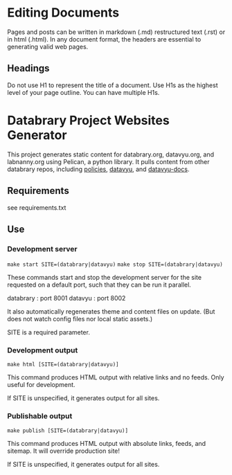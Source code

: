 # Editing Documents

Pages and posts can be written in markdown (.md) restructured text (.rst) or in html (.html). In any document format, the headers are essential to generating valid web pages.

## Headings

Do not use H1 to represent the title of a document. Use H1s as the highest level of your page outline. You can have multiple H1s. 

# Databrary Project Websites Generator

This project generates static content for databrary.org, datavyu.org, and labnanny.org using Pelican, a python library. It pulls content from other databrary repos, including [policies](https://github.com/databrary/policies), [datavyu](https://github.com/databrary/datavyu), and [datavyu-docs](https://github.com/databrary/datavyu-docs).

## Requirements

see requirements.txt

## Use

### Development server

`make start SITE=(databrary|datavyu)`
`make stop SITE=(databrary|datavyu)`

These commands start and stop the development server for the site requested on a default port, such that they can be run it parallel.

databrary
:	port 8001
datavyu
:	port 8002

It also automatically regenerates theme and content files on update. (But does not watch config files nor local static assets.)

SITE is a required parameter.

### Development output

`make html [SITE=(databrary|datavyu)]`

This command produces HTML output with relative links and no feeds. Only useful for development.

If SITE is unspecified, it generates output for all sites.

### Publishable output

`make publish [SITE=(databrary|datavyu)]`

This command produces HTML output with absolute links, feeds, and sitemap. It will override production site!

If SITE is unspecified, it generates output for all sites.
